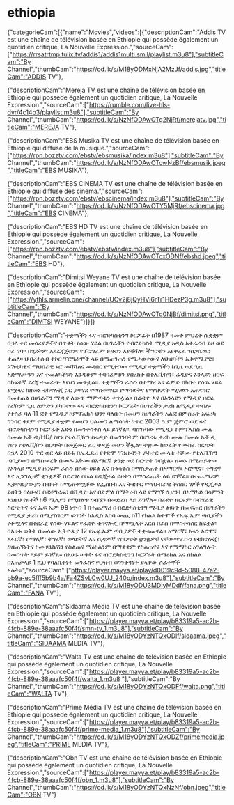 # ethiopia
{"categorieCam":[{"name":"Movies","videos":[{"descriptionCam":"Addis TV est une chaîne de télévision basée en Ethiopie qui possède également un quotidien critique, La Nouvelle Expression.","sourceCam":["https://rrsatrtmp.tulix.tv/addis1/addis1multi.smil/playlist.m3u8"],"subtitleCam":"By Channel","thumbCam":"https://od.lk/s/M18yODMxNjA2MzJf/addis.jpg","titleCam":"ADDIS TV"},

{"descriptionCam":"Mereja TV est une chaîne de télévision basée en Ethiopie qui possède également un quotidien critique, La Nouvelle Expression.","sourceCam":["https://rumble.com/live-hls-dvr/4c14o3/playlist.m3u8"],"subtitleCam":"By Channel","thumbCam":"https://od.lk/s/NzNfODAwOTg2NjRf/merejatv.jpg","titleCam":"MEREJA TV"},

{"descriptionCam":"EBS Musika TV est une chaîne de télévision basée en Ethiopie qui diffuse de la musique.","sourceCam":["https://rpn.bozztv.com/ebstv/ebsmusika/index.m3u8"],"subtitleCam":"By Channel","thumbCam":"https://od.lk/s/NzNfODAwOTcwNzBf/ebsmusik.jpeg","titleCam":"EBS MUSIKA"},


{"descriptionCam":"EBS CINEMA TV est une chaîne de télévision basée en Ethiopie qui diffuse des cinema.","sourceCam":["https://rpn.bozztv.com/ebstv/ebscinema/index.m3u8"],"subtitleCam":"By Channel","thumbCam":"https://od.lk/s/NzNfODAwOTY5MjRf/ebscinema.jpg","titleCam":"EBS CINEMA"},

{"descriptionCam":"EBS HD TV est une chaîne de télévision basée en Ethiopie qui possède également un quotidien critique, La Nouvelle Expression.","sourceCam":["https://rpn.bozztv.com/ebstv/ebstv/index.m3u8"],"subtitleCam":"By Channel","thumbCam":"https://od.lk/s/NzNfODAwOTcxODNf/ebshd.jpeg","titleCam":"EBS HD"},

{"descriptionCam":"Dimitsi Weyane TV est une chaîne de télévision basée en Ethiopie qui possède également un quotidien critique, La Nouvelle Expression.","sourceCam":["https://ythls.armelin.one/channel/UCv2j8jQyHVi6rTr1HDezP3g.m3u8"],"subtitleCam":"By Channel","thumbCam":"https://od.lk/s/NzNfODAwOTg0NjBf/dimitsi.png","titleCam":"DIMTSI WEYANE"}]}]}




{"descriptionCam":"ተቋማችን ፋና ብሮድካስቲንግ ኮርፖሬት በ1987 ዓመተ ምህረት ሲቋቋም በኃላ ቀር መሳሪያዎችና በጥቂት የሰው ሃይል በሀገራችን የብሮድካስት ሚዲያ አዲስ አቀራረብ ይዞ ወደ ስራ ገባ። በሂደትም አደረጃጀቱንና የፕሮግራም ይዘቱን እያሻሻለና ችግሮቹን እየቀረፈ ገስጋሴዉን ቀጠለ። ህብረተሰብ ተኮር ፕሮግራሞች ላይ በማጠንጠን የሚታወቀውና ለህዝባችን ኢኮኖሚያዊ፣ ፖለቲካዊና ማህበራዊ ኑሮ መሻሻልና መዳበር የሚተጋው የሚዲያ ተቋማችን ከጊዜ ወደ ጊዜ አድማጮቹን እና ተመልካቾቹን እንዲሁም ተባባሪዎቹን ያበረከተ በቴሌቪዥን፣ ሬዲዮና ኦንላይን ዘርፍ በከፍተኛ ደረጃ ተመራጭ እየሆነ መጥቷል።. ተቋማችን ራሱን በተማረ እና ልምድ ባካበተ የሰዉ ሃይል ያሟላና ከዘመኑ ቴክኖሎጂ ጋር ያዋሃደ የማስተማር፣ የማሳወቅና የማዝናናት ሚናዉን አጠናክሮ በመቀጠል በሀገራችን ሚዲያ ለውጥ ማምጣቱን ቀጥሏል። በሬዲዮ እና በኦንላይን የሚዲያ ዘርፍ የረዥም ጊዜ ልምድን ያካበተው ፋና ብሮድካስቲንግ ኮርፖሬት በሀገራችን ታሪክ ለሚዲያ ተብሎ የተሰራ ባለ 11 ፎቅ የሚዲያ ኮምፕሌክስ ህንፃ ባለቤት በመሆን ከሀገራችን አልፎ በምስራቅ አፍሪካ ግንባር ቀደም የሚዲያ ተቋም የመሆን ህልሙን ለማሳካት ከጥር 2003 ዓ.ም ጀምሮ ወደ ፋና ብሮድካስቲንግ ኮርፖሬት አድጎ በመንቀሳቀስ ላይ ይገኛል።. ባስገነባው የሚዲያ ኮምፕሌክስ ሙሉ በሙሉ ኤች ዲ/HD/ የሆነ የቴሌቪዥን ስቱዲዮ በመገንባትም በሀገሪቱ ታሪክ ሙሉ በሙሉ ኤች ዲ የሆነ የቴሌቪዥን ስርጭት በመጀመር ፈር ቀዳጅ መሆን ችሏል። ተቋሙ ከወራት የሙከራ ስርጭት በኋላ 2010 ጥር ወር ላይ በይፋ በኢፌዴሪ የቀድሞ ፕሬዚዳንት ዶክተር ሙላቱ ተሾሙ የቴሌቪዥን ጣቢያውን በማስመረቅ በሙሉ አቅሙ በአማርኛ ቋንቋ ወደ ስርጭት ገብቷል። ዘመኑ በሚጠይቀው የኦንላይ ሚዲያ ዘርፍም ራሱን በሰው ሀይል እና በቁሳቁስ በማስታጠቅ በአማርኛ፣ ኦሮሚኛ፣ ትግረኛ እና ኢንግሊዘኛ ቋንቋዎች በድረገፅ በኩል የዲጂታል ይዘትን በማሰራጨት ላይ ይገኛል። በተጨማሪም ኢትዮጵያውያን በብዛት በሚጠቀሟቸው የፌስቡክ እና ትዊተር የማህብራዊ ትስስር ገፆች የዲጂታል ይዘትን በፅሁፍ፣ በፎቶግራፍ፣ በቪዲዮ እና በድምፅ በማቅረብ ላይ የሚገኝ ሲሆን፥ በአማካይ በሳምንት እነዚህ የዘቶች ከ6 ሚሊየን የሚበልጥ ጎብኚን በመድረስ ላይ ይግኛሉ። በሬደዮ ዘርፍም በብሄራዊ ስርጭትና ፋና ኤፍ ኤም 98 ነጥብ 1 በተጨማሪ በብሮድካስቲንግ ሚዲያ ልዩነት በመፍጠር በሀገራችን የሚዲያ ታሪክ በሚያስገርም ፍጥነት ከአዲስ አበባ ውጪ በ11 የክልል ከተሞች የኤፍ̣.ኤም ጣቢያችን የተሟላና በተደራጀ የሰው ሃይልና የሬድዮ ቴክኖሎጂ በማሟላት እርስ በራስ በማስተሳሰር ከፍቷል። በአሁኑ ወቅት በመላው ኢትዮጵያ 12 የኤፍ̣.ኤም ጣቢያዎች ተቋቁመዋል። አማርኛ፣ አፋን ኦሮሞ፣ አፋርኛ፣ ሶማሊኛ፣ ትግረኛ፣ ወላይትኛ እና ሲዳምኛ የስርጭት ቋንቋዎቹ ናቸው።የራሱን የቴክኖሎጂ፣ ጋዜጠኝነትና ኮሙዪኒኬሽን የስልጠና ማዕከልንም በማቋቋም የስልጠናና እና የማማከር አገልግሎት በመሰጥት ላይም ይገኛል። በአሁኑ ወቅት ፋና ብሮድካስቲንግ ኮርፖሬት በማዕከል እና በክልል በአጠቃላይ 1 ሺህ የባለቤትነት መንፈስና የህዝብ ወገንተኝነት ያላቸው ሰራተኞች አሉት።","sourceCam":["https://player.mayya.et/play/d0019c9d-5088-47a2-bb9a-ec5fff5b9b4a/Fa4ZSvLCw0UJ_240p/index.m3u8"],"subtitleCam":"By Channel","thumbCam":"https://od.lk/s/M18yODU3MDIyMDdf/fana.png","titleCam":"FANA TV"},

{"descriptionCam":"Sidaama Media TV est une chaîne de télévision basée en Ethiopie qui possède également un quotidien critique, La Nouvelle Expression.","sourceCam":["https://player.mayya.et/play/b83319a5-ac2b-4fcb-889e-38aaafc50f4f/smn-tv_1.m3u8"],"subtitleCam":"By Channel","thumbCam":"https://od.lk/s/M18yODYzNTQxODlf/sidaama.jpeg","titleCam":"SIDAAMA MEDIA TV"},

{"descriptionCam":"Walta TV est une chaîne de télévision basée en Ethiopie qui possède également un quotidien critique, La Nouvelle Expression.","sourceCam":["https://player.mayya.et/play/b83319a5-ac2b-4fcb-889e-38aaafc50f4f/walta_1.m3u8 "],"subtitleCam":"By Channel","thumbCam":"https://od.lk/s/M18yODYzNTQxODFf/walta.png","titleCam":"WALTA TV"},

{"descriptionCam":"Prime Média TV est une chaîne de télévision basée en Ethiopie qui possède également un quotidien critique, La Nouvelle Expression.","sourceCam":["https://player.mayya.et/play/b83319a5-ac2b-4fcb-889e-38aaafc50f4f/prime-media_1.m3u8"],"subtitleCam":"By Channel","thumbCam":"https://od.lk/s/M18yODYzNTQxODZf/primemedia.jpeg","titleCam":"PRIME MEDIA TV"},

{"descriptionCam":"Obn TV est une chaîne de télévision basée en Ethiopie qui possède également un quotidien critique, La Nouvelle Expression.","sourceCam":["https://player.mayya.et/play/b83319a5-ac2b-4fcb-889e-38aaafc50f4f/obn_1.m3u8"],"subtitleCam":"By Channel","thumbCam":"https://od.lk/s/M18yODYzNTQxNzNf/obn.jpeg","titleCam":"OBN TV"}
